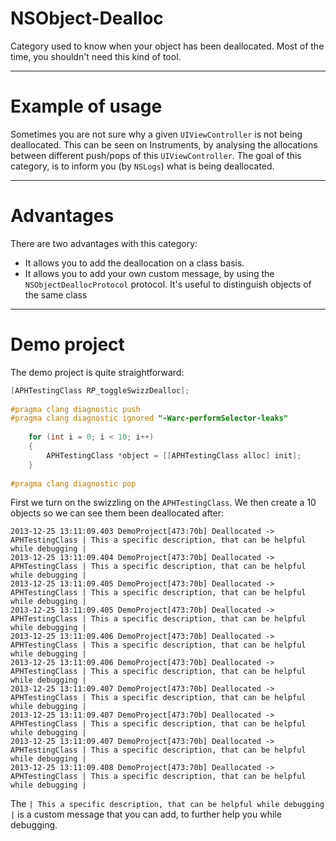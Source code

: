 NSObject-Dealloc
================

Category used to know when your object has been deallocated. Most of the time, you shouldn't need this kind of tool. 


------------------------------------
Example of usage
============

Sometimes you are not sure why a given `UIViewController` is not being deallocated. This can be seen on Instruments, by analysing the allocations between different push/pops of this `UIViewController`. The goal of this category, is to inform you (by `NSLogs`) what is being deallocated. 


------------------------------------
Advantages
============

There are two advantages with this category:

* It allows you to add the deallocation on a class basis. 
* It allows you to add your own custom message, by using the `NSObjectDeallocProtocol` protocol. It's useful to distinguish objects of the same class


------------------------------------
Demo project
============

The demo project is quite straightforward:

```objective-c
[APHTestingClass RP_toggleSwizzDealloc];
    
#pragma clang diagnostic push
#pragma clang diagnostic ignored "-Warc-performSelector-leaks"
    
    for (int i = 0; i < 10; i++)
    {
        APHTestingClass *object = [[APHTestingClass alloc] init];
    }
    
#pragma clang diagnostic pop
```

First we turn on the swizzling on the `APHTestingClass`. We then create a 10 objects so we can see them been deallocated after:

```
2013-12-25 13:11:09.403 DemoProject[473:70b] Deallocated -> APHTestingClass | This a specific description, that can be helpful while debugging |
2013-12-25 13:11:09.404 DemoProject[473:70b] Deallocated -> APHTestingClass | This a specific description, that can be helpful while debugging |
2013-12-25 13:11:09.405 DemoProject[473:70b] Deallocated -> APHTestingClass | This a specific description, that can be helpful while debugging |
2013-12-25 13:11:09.405 DemoProject[473:70b] Deallocated -> APHTestingClass | This a specific description, that can be helpful while debugging |
2013-12-25 13:11:09.406 DemoProject[473:70b] Deallocated -> APHTestingClass | This a specific description, that can be helpful while debugging |
2013-12-25 13:11:09.406 DemoProject[473:70b] Deallocated -> APHTestingClass | This a specific description, that can be helpful while debugging |
2013-12-25 13:11:09.407 DemoProject[473:70b] Deallocated -> APHTestingClass | This a specific description, that can be helpful while debugging |
2013-12-25 13:11:09.407 DemoProject[473:70b] Deallocated -> APHTestingClass | This a specific description, that can be helpful while debugging |
2013-12-25 13:11:09.407 DemoProject[473:70b] Deallocated -> APHTestingClass | This a specific description, that can be helpful while debugging |
2013-12-25 13:11:09.408 DemoProject[473:70b] Deallocated -> APHTestingClass | This a specific description, that can be helpful while debugging |
```

The `| This a specific description, that can be helpful while debugging |` is a custom message that you can add, to further help you while debugging. 




